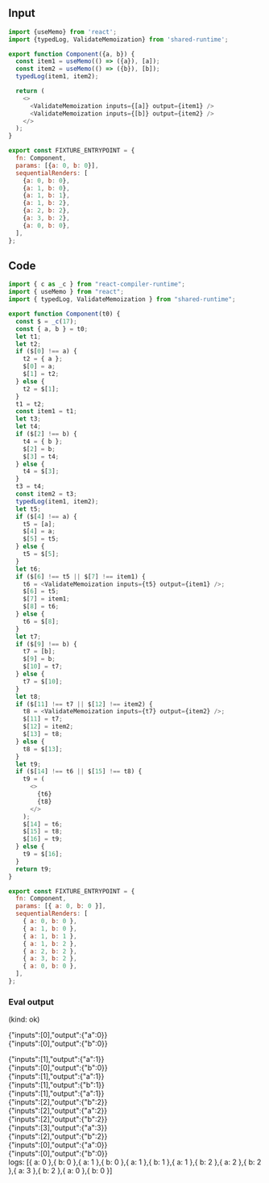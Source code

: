 
## Input

```javascript
import {useMemo} from 'react';
import {typedLog, ValidateMemoization} from 'shared-runtime';

export function Component({a, b}) {
  const item1 = useMemo(() => ({a}), [a]);
  const item2 = useMemo(() => ({b}), [b]);
  typedLog(item1, item2);

  return (
    <>
      <ValidateMemoization inputs={[a]} output={item1} />
      <ValidateMemoization inputs={[b]} output={item2} />
    </>
  );
}

export const FIXTURE_ENTRYPOINT = {
  fn: Component,
  params: [{a: 0, b: 0}],
  sequentialRenders: [
    {a: 0, b: 0},
    {a: 1, b: 0},
    {a: 1, b: 1},
    {a: 1, b: 2},
    {a: 2, b: 2},
    {a: 3, b: 2},
    {a: 0, b: 0},
  ],
};

```

## Code

```javascript
import { c as _c } from "react-compiler-runtime";
import { useMemo } from "react";
import { typedLog, ValidateMemoization } from "shared-runtime";

export function Component(t0) {
  const $ = _c(17);
  const { a, b } = t0;
  let t1;
  let t2;
  if ($[0] !== a) {
    t2 = { a };
    $[0] = a;
    $[1] = t2;
  } else {
    t2 = $[1];
  }
  t1 = t2;
  const item1 = t1;
  let t3;
  let t4;
  if ($[2] !== b) {
    t4 = { b };
    $[2] = b;
    $[3] = t4;
  } else {
    t4 = $[3];
  }
  t3 = t4;
  const item2 = t3;
  typedLog(item1, item2);
  let t5;
  if ($[4] !== a) {
    t5 = [a];
    $[4] = a;
    $[5] = t5;
  } else {
    t5 = $[5];
  }
  let t6;
  if ($[6] !== t5 || $[7] !== item1) {
    t6 = <ValidateMemoization inputs={t5} output={item1} />;
    $[6] = t5;
    $[7] = item1;
    $[8] = t6;
  } else {
    t6 = $[8];
  }
  let t7;
  if ($[9] !== b) {
    t7 = [b];
    $[9] = b;
    $[10] = t7;
  } else {
    t7 = $[10];
  }
  let t8;
  if ($[11] !== t7 || $[12] !== item2) {
    t8 = <ValidateMemoization inputs={t7} output={item2} />;
    $[11] = t7;
    $[12] = item2;
    $[13] = t8;
  } else {
    t8 = $[13];
  }
  let t9;
  if ($[14] !== t6 || $[15] !== t8) {
    t9 = (
      <>
        {t6}
        {t8}
      </>
    );
    $[14] = t6;
    $[15] = t8;
    $[16] = t9;
  } else {
    t9 = $[16];
  }
  return t9;
}

export const FIXTURE_ENTRYPOINT = {
  fn: Component,
  params: [{ a: 0, b: 0 }],
  sequentialRenders: [
    { a: 0, b: 0 },
    { a: 1, b: 0 },
    { a: 1, b: 1 },
    { a: 1, b: 2 },
    { a: 2, b: 2 },
    { a: 3, b: 2 },
    { a: 0, b: 0 },
  ],
};

```
      
### Eval output
(kind: ok) <div>{"inputs":[0],"output":{"a":0}}</div><div>{"inputs":[0],"output":{"b":0}}</div>
<div>{"inputs":[1],"output":{"a":1}}</div><div>{"inputs":[0],"output":{"b":0}}</div>
<div>{"inputs":[1],"output":{"a":1}}</div><div>{"inputs":[1],"output":{"b":1}}</div>
<div>{"inputs":[1],"output":{"a":1}}</div><div>{"inputs":[2],"output":{"b":2}}</div>
<div>{"inputs":[2],"output":{"a":2}}</div><div>{"inputs":[2],"output":{"b":2}}</div>
<div>{"inputs":[3],"output":{"a":3}}</div><div>{"inputs":[2],"output":{"b":2}}</div>
<div>{"inputs":[0],"output":{"a":0}}</div><div>{"inputs":[0],"output":{"b":0}}</div>
logs: [{ a: 0 },{ b: 0 },{ a: 1 },{ b: 0 },{ a: 1 },{ b: 1 },{ a: 1 },{ b: 2 },{ a: 2 },{ b: 2 },{ a: 3 },{ b: 2 },{ a: 0 },{ b: 0 }]